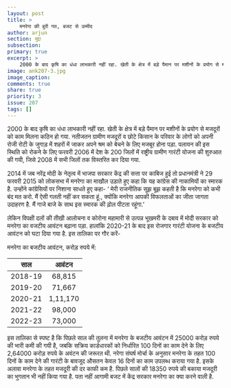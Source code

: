 ```yaml
---
layout: post
title: >
    मनरेगा की बुरी गत, बजट से उम्मीद 
author: arjun
section: मुद्दा
subsection:
primary: true
excerpt: >
    2000 के बाद कृषि का धंधा लाभकारी नहीं रहा. खेती के क्षेत्र में बड़े पैमान पर मशीनों के प्रयोग से मजदूरों को काम मिलना कठिन हो गया. नतीजतन ग्रामीण मजदूरों व छोटे किसान के परिवार के लोगों को अपनी रोजी रोटी के जुगाड़ में शहरों में जाकर अपने श्रम को बेचने के लिए मजबूर होना पड़ा.
image: ank207-3.jpg
image_caption: 
comments: true
share: true
priority: 3
issue: 207
tags: []
---
```


2000 के बाद कृषि का धंधा लाभकारी नहीं रहा. खेती के क्षेत्र में बड़े पैमान पर मशीनों के प्रयोग से मजदूरों को काम मिलना कठिन हो गया. नतीजतन ग्रामीण मजदूरों व छोटे किसान के परिवार के लोगों को अपनी रोजी रोटी के जुगाड़ में शहरों में जाकर अपने श्रम को बेचने के लिए मजबूर होना पड़ा. पलायन की इस स्थिति को रोकने के लिए फरवरी 2006 में देश के 200 जिलों में राष्ट्रीय ग्रामीण गारंटी योजना की शुरुआत की गयी, जिसे 2008 में सभी जिलों तक विस्तरित कर दिया गया.

2014 में जब नरेंद्र मोदी के नेतृत्व में भाजपा सरकार केंद्र की सत्ता पर काबिज हुई तो प्रधानमंत्री ने 29 फरवरी 2015 को लोकसभा में मनरेगा का माखौल उड़ाते हुए कहा कि यह कांग्रेस की नाकामियों का स्मारक है. उन्होंने कांग्रेसियों पर निशाना साधते हुए कहा- ‘ मेरी राजनीतिक सूझ बूझ कहती है कि मनरेगा को कभी बंद मत करो. मैं ऐसी गलती नहीं कर सकता हूं., क्योंकि मनरेगा आपकी विफलताओं का जीता जागता उदाहरण है. मैं गाजे बाजे के साथ इस स्मारक की ढ़ोल पीटता रहूंगा.’

लेकिन विपक्षी दलों की तीखी आलोचना व कोरोना महामारी से उत्पन्न भूखमरी के दबाव में मोदी सरकार को मनरेगा का वजटीय आवंटन बढ़ाना पड़ा. हालांकि 2020-21 के बाद इस रोजगार गारंटी योजना के बजटीय आवंटन को घटा दिया गया है. इस तालिका पर गौर करें-

मनरेगा का बजटीय आवंटन, करोड़ रुपये में:

|साल     |आवंटन    |
|:------:|:------:|
|2018-19 |68,815  | 
|2019-20 |71,667  |
|2020-21 |1,11,170|
|2021-22 |98,000  |
|2022-23 |73,000  |

इस तालिका से स्पष्ट है कि पिछले साल की तुलना में मनरेगा के बजटीय आवंटन में 25000 करोड़ रुपये की भारी कमी की गयी है, जबकि सक्रिय कार्डधारकों को निर्धारित 100 दिनों का काम देने के लिए 2,64000 करोड़ रुपये के अवंटन की जरूरत थी. नरेगा संघर्ष मोर्चा के अनुसार मनरेगा के तहत 100 दिनों के काम देने की गारंटी के बावजूद औसतन केवल 16 दिनों का काम उपलब्ध कराया गया है. इसके अलावा मनरेगा के तहत मजदूरी की दर काफी कम है. पिछले सालों की 18350 रुपये की बकाया मजदूरी का भुगतान भी नहीं किया गया है. पता नहीं आगामी बजट में केंद्र सरकार मनरेगा का क्या करने वाली है.